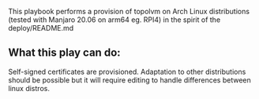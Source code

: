 
This playbook performs a provision of topolvm on Arch Linux distributions 
(tested with Manjaro 20.06 on arm64 eg. RPI4) in the spirit of the deploy/README.md

What this play can do:
---------------------

Self-signed certificates are provisioned. Adaptation to other distributions should
be possible but it will require editing to handle differences between linux distros.



